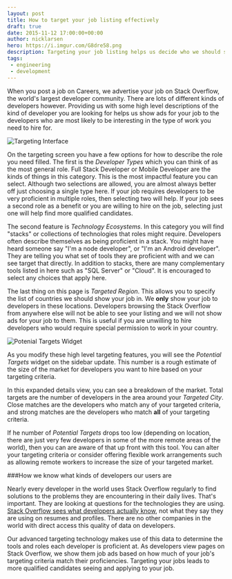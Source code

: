 ```yaml
---
layout: post
title: How to target your job listing effectively
draft: true
date: 2015-11-12 17:00:00+00:00
author: nicklarsen
hero: https://i.imgur.com/G8dre58.png
description: Targeting your job listing helps us decide who we should show your job listings to.  We recently added a widget to the targeting page to help set effective targeting parameters.  This is a description of how it achieves that goal.
tags:
 - engineering
 - development
---
```


When you post a job on Careers, we advertise your job on Stack Overflow, the world's largest developer community.  There are lots of different kinds of developers however.  Providing us with some high level descriptions of the kind of developer you are looking for helps us show ads for your job to the developers who are most likely to be interesting in the type of work you need to hire for.

![Targeting Interface](http://i.imgur.com/RqzUSuQ.png "Targeting Interface")

On the targeting screen you have a few options for how to describe the role you need filled.  The first is the _Developer Types_ which you can think of as the most general role.  Full Stack Developer or Mobile Developer are the kinds of things in this category.  This is the most impactful feature you can select.  Although two selections are allowed, you are almost always better off just choosing a single type here.  If your job requires developers to be very proficient in multiple roles, then selecting two will help.  If your job sees a second role as a benefit or you are willing to hire on the job, selecting just one will help find more qualified candidates.

The second feature is _Technology Ecosystems_.  In this category you will find "stacks" or collections of technologies that roles might require.  Developers often describe themselves as being proficient in a stack.  You might have heard someone say "I'm a node developer", or "I'm an Android developer".  They are telling you what set of tools they are proficient with and we can see target that directly.  In addition to stacks, there are many complementary tools listed in here such as "SQL Server" or "Cloud".  It is encouraged to select any choices that apply here.

The last thing on this page is _Targeted Region_.  This allows you to specify the list of countries we should show your job in.  We **only** show your job to developers in these locations.  Developers browsing the Stack Overflow from anywhere else will not be able to see your listing and we will not show ads for your job to them.  This is useful if you are unwilling to hire developers who would require special permission to work in your country.

![Potenial Targets Widget](https://imgur.com/ZVoMdHb.png "Potenial Targets Widget")

As you modify these high level targeting features, you will see the _Potential Targets_ widget on the sidebar update.  This number is a rough estimate of the size of the market for developers you want to hire based on your targeting criteria.

In this expanded details view, you can see a breakdown of the market.  Total targets are the number of developers in the area around your _Targeted City_.  Close matches are the developers who match any of your targeted criteria, and strong matches are the developers who match **all** of your targeting criteria.

If he number of _Potential Targets_ drops too low (depending on location, there are just very few developers in some of the more remote areas of the world), then you can are aware of that up front with this tool.  You can alter your targeting criteria or consider offering flexible work arrangements such as allowing remote workers to increase the size of your targeted market.

###How we know what kinds of developers our users are

Nearly every developer in the world uses Stack Overflow regularly to find solutions to the problems they are encountering in their daily lives.  That's important.  They are looking at questions for the technologies they are using.  [Stack Overflow sees what developers actually know](https://careers.stackoverflow.com/about-targeting), not what they say they are using on resumes and profiles.  There are no other companies in the world with direct access this quality of data on developers.

Our advanced targeting technology makes use of this data to determine the tools and roles each developer is proficient at.  As developers view pages on Stack Overflow, we show them job ads based on how much of your job's targeting criteria match their proficiencies.  Targeting your jobs leads to more qualified candidates seeing and applying to your job.
